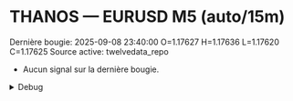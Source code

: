# THANOS — EURUSD M5 (auto/15m)
Dernière bougie: 2025-09-08 23:40:00  O=1.17627  H=1.17636  L=1.17620  C=1.17625
Source active: twelvedata_repo

- Aucun signal sur la dernière bougie.

<details><summary>Debug</summary>

- TD_API_KEY manquant.

</details>